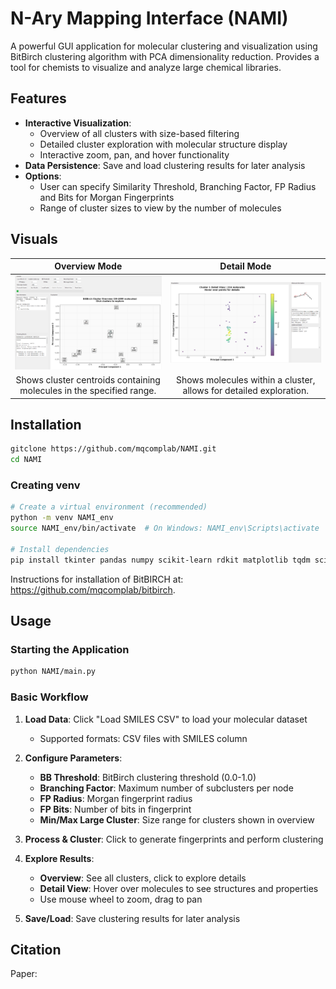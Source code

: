 # N-Ary Mapping Interface (NAMI)

A powerful GUI application for molecular clustering and visualization using BitBirch clustering algorithm with PCA dimensionality reduction. Provides a tool for chemists to visualize and analyze large chemical libraries.

## Features

- **Interactive Visualization**: 
  - Overview of all clusters with size-based filtering
  - Detailed cluster exploration with molecular structure display
  - Interactive zoom, pan, and hover functionality
- **Data Persistence**: Save and load clustering results for later analysis
- **Options**: 
   - User can specify Similarity Threshold, Branching Factor, FP Radius and Bits for Morgan Fingerprints
   - Range of cluster sizes to view by the number of molecules

## Visuals
<p align="center">

| Overview Mode | Detail Mode |
|:-------------:|:-----------:|
| ![Overview Mode](images/overview.png) | ![Detail Mode](images/detail.png) |
| Shows cluster centroids containing molecules in the specified range. | Shows molecules within a cluster, allows for detailed exploration. |

</p>

## Installation

```bash
gitclone https://github.com/mqcomplab/NAMI.git
cd NAMI
```


### Creating venv
```bash
# Create a virtual environment (recommended)
python -m venv NAMI_env
source NAMI_env/bin/activate  # On Windows: NAMI_env\Scripts\activate

# Install dependencies
pip install tkinter pandas numpy scikit-learn rdkit matplotlib tqdm scipy mplcursors pillow
```
Instructions for installation of BitBIRCH at: https://github.com/mqcomplab/bitbirch.


## Usage

### Starting the Application

```bash
python NAMI/main.py
```
### Basic Workflow

1. **Load Data**: Click "Load SMILES CSV" to load your molecular dataset
   - Supported formats: CSV files with SMILES column

2. **Configure Parameters**:
   - **BB Threshold**: BitBirch clustering threshold (0.0-1.0)
   - **Branching Factor**: Maximum number of subclusters per node
   - **FP Radius**: Morgan fingerprint radius
   - **FP Bits**: Number of bits in fingerprint
   - **Min/Max Large Cluster**: Size range for clusters shown in overview

3. **Process & Cluster**: Click to generate fingerprints and perform clustering

4. **Explore Results**:
   - **Overview**: See all clusters, click to explore details
   - **Detail View**: Hover over molecules to see structures and properties
   - Use mouse wheel to zoom, drag to pan

5. **Save/Load**: Save clustering results for later analysis

## Citation

Paper: 



